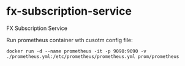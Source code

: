 # fx-subscription-service
FX Subscription Service

Run prometheus container wth cusotm config file:

`docker run -d --name prometheus -it -p 9090:9090 -v ./prometheus.yml:/etc/prometheus/prometheus.yml prom/prometheus`
